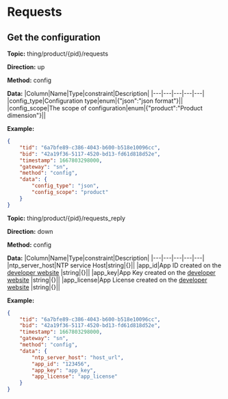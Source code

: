 








 # Requests

## Get the configuration



**Topic:** thing/product/{pid}/requests

**Direction:** up

**Method:** config

**Data:**
|Column|Name|Type|constraint|Description|
|---|---|---|---|---|
 |config_type|Configuration type|enum|{&#34;json&#34;:&#34;json format&#34;}||
 |config_scope|The scope of configuration|enum|{&#34;product&#34;:&#34;Product dimension&#34;}||

 

**Example:**
```json
{
	"tid": "6a7bfe89-c386-4043-b600-b518e10096cc",
	"bid": "42a19f36-5117-4520-bd13-fd61d818d52e",
	"timestamp": 1667803298000,
	"gateway": "sn",
	"method": "config",
	"data": {
		"config_type": "json",
		"config_scope": "product"
	}
}
```



**Topic:** thing/product/{pid}/requests_reply

**Direction:** down

**Method:** config

**Data:**
|Column|Name|Type|constraint|Description|
|---|---|---|---|---|
|ntp_server_host|NTP service Host|string|{}||
|app_id|App ID created on the [developer website](https://developer.dji.com/user/apps/#all) |string|{}||
|app_key|App Key created on the [developer website](https://developer.dji.com/user/apps/#all) |string|{}||
|app_license|App License created on the [developer website](https://developer.dji.com/user/apps/#all) |string|{}||

 

**Example:**
```json
{
	"tid": "6a7bfe89-c386-4043-b600-b518e10096cc",
	"bid": "42a19f36-5117-4520-bd13-fd61d818d52e",
	"timestamp": 1667803298000,
	"gateway": "sn",
	"method": "config",
	"data": {
		"ntp_server_host": "host_url",
		"app_id": "123456",
		"app_key": "app_key",
		"app_license": "app_license"
	}
}
```


